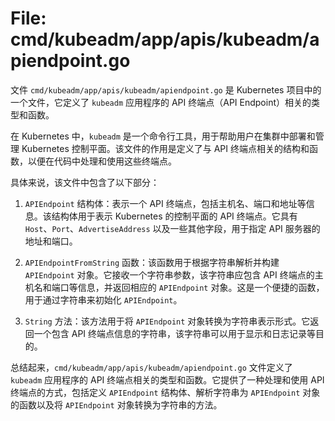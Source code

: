 # File: cmd/kubeadm/app/apis/kubeadm/apiendpoint.go

文件 `cmd/kubeadm/app/apis/kubeadm/apiendpoint.go` 是 Kubernetes 项目中的一个文件，它定义了 `kubeadm` 应用程序的 API 终端点（API Endpoint）相关的类型和函数。

在 Kubernetes 中，`kubeadm` 是一个命令行工具，用于帮助用户在集群中部署和管理 Kubernetes 控制平面。该文件的作用是定义了与 API 终端点相关的结构和函数，以便在代码中处理和使用这些终端点。

具体来说，该文件中包含了以下部分：

1. `APIEndpoint` 结构体：表示一个 API 终端点，包括主机名、端口和地址等信息。该结构体用于表示 Kubernetes 的控制平面的 API 终端点。它具有 `Host`、`Port`、`AdvertiseAddress` 以及一些其他字段，用于指定 API 服务器的地址和端口。

2. `APIEndpointFromString` 函数：该函数用于根据字符串解析并构建 `APIEndpoint` 对象。它接收一个字符串参数，该字符串应包含 API 终端点的主机名和端口等信息，并返回相应的 `APIEndpoint` 对象。这是一个便捷的函数，用于通过字符串来初始化 `APIEndpoint`。

3. `String` 方法：该方法用于将 `APIEndpoint` 对象转换为字符串表示形式。它返回一个包含 API 终端点信息的字符串，该字符串可以用于显示和日志记录等目的。

总结起来，`cmd/kubeadm/app/apis/kubeadm/apiendpoint.go` 文件定义了 `kubeadm` 应用程序的 API 终端点相关的类型和函数。它提供了一种处理和使用 API 终端点的方式，包括定义 `APIEndpoint` 结构体、解析字符串为 `APIEndpoint` 对象的函数以及将 `APIEndpoint` 对象转换为字符串的方法。

